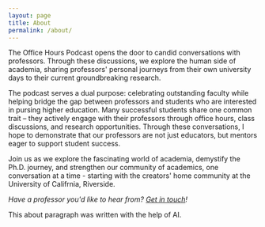 ```yaml
---
layout: page
title: About
permalink: /about/
---
```


The Office Hours Podcast opens the door to candid conversations with professors. Through these discussions, we explore the human side of academia, sharing professors' personal journeys from their own university days to their current groundbreaking research.

The podcast serves a dual purpose: celebrating outstanding faculty while helping bridge the gap between professors and students who are interested in pursing higher education. Many successful students share one common trait – they actively engage with their professors through office hours, class discussions, and research opportunities. Through these conversations, I hope to demonstrate that our professors are not just educators, but mentors eager to support student success.

Join us as we explore the fascinating world of academia, demystify the Ph.D. journey, and strengthen our community of academics, one conversation at a time - starting with the creators' home community at the University of Califrnia, Riverside.

_Have a professor you'd like to hear from? [Get in touch](mailto:theofficehoursemail@gmail.com)!_

This about paragraph was written with the help of AI.
